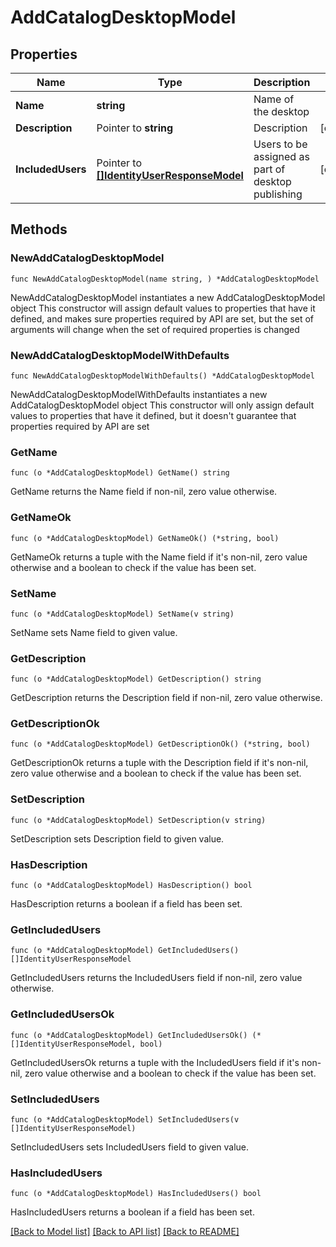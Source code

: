 # AddCatalogDesktopModel

## Properties

Name | Type | Description | Notes
------------ | ------------- | ------------- | -------------
**Name** | **string** | Name of the desktop | 
**Description** | Pointer to **string** | Description | [optional] 
**IncludedUsers** | Pointer to [**[]IdentityUserResponseModel**](IdentityUserResponseModel.md) | Users to be assigned as part of desktop publishing | [optional] 

## Methods

### NewAddCatalogDesktopModel

`func NewAddCatalogDesktopModel(name string, ) *AddCatalogDesktopModel`

NewAddCatalogDesktopModel instantiates a new AddCatalogDesktopModel object
This constructor will assign default values to properties that have it defined,
and makes sure properties required by API are set, but the set of arguments
will change when the set of required properties is changed

### NewAddCatalogDesktopModelWithDefaults

`func NewAddCatalogDesktopModelWithDefaults() *AddCatalogDesktopModel`

NewAddCatalogDesktopModelWithDefaults instantiates a new AddCatalogDesktopModel object
This constructor will only assign default values to properties that have it defined,
but it doesn't guarantee that properties required by API are set

### GetName

`func (o *AddCatalogDesktopModel) GetName() string`

GetName returns the Name field if non-nil, zero value otherwise.

### GetNameOk

`func (o *AddCatalogDesktopModel) GetNameOk() (*string, bool)`

GetNameOk returns a tuple with the Name field if it's non-nil, zero value otherwise
and a boolean to check if the value has been set.

### SetName

`func (o *AddCatalogDesktopModel) SetName(v string)`

SetName sets Name field to given value.


### GetDescription

`func (o *AddCatalogDesktopModel) GetDescription() string`

GetDescription returns the Description field if non-nil, zero value otherwise.

### GetDescriptionOk

`func (o *AddCatalogDesktopModel) GetDescriptionOk() (*string, bool)`

GetDescriptionOk returns a tuple with the Description field if it's non-nil, zero value otherwise
and a boolean to check if the value has been set.

### SetDescription

`func (o *AddCatalogDesktopModel) SetDescription(v string)`

SetDescription sets Description field to given value.

### HasDescription

`func (o *AddCatalogDesktopModel) HasDescription() bool`

HasDescription returns a boolean if a field has been set.

### GetIncludedUsers

`func (o *AddCatalogDesktopModel) GetIncludedUsers() []IdentityUserResponseModel`

GetIncludedUsers returns the IncludedUsers field if non-nil, zero value otherwise.

### GetIncludedUsersOk

`func (o *AddCatalogDesktopModel) GetIncludedUsersOk() (*[]IdentityUserResponseModel, bool)`

GetIncludedUsersOk returns a tuple with the IncludedUsers field if it's non-nil, zero value otherwise
and a boolean to check if the value has been set.

### SetIncludedUsers

`func (o *AddCatalogDesktopModel) SetIncludedUsers(v []IdentityUserResponseModel)`

SetIncludedUsers sets IncludedUsers field to given value.

### HasIncludedUsers

`func (o *AddCatalogDesktopModel) HasIncludedUsers() bool`

HasIncludedUsers returns a boolean if a field has been set.


[[Back to Model list]](../README.md#documentation-for-models) [[Back to API list]](../README.md#documentation-for-api-endpoints) [[Back to README]](../README.md)


